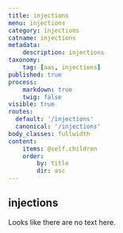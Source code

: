 ```yaml
---
title: injections
menu: injections
category: injections
catname: injections
metadata:
    description: injections
taxonomy:
    tag: [aas, injections]
published: true
process:
    markdown: true
    twig: false
visible: true
routes:
  default: '/injections'
  canonical: '/injections'
body_classes: fullwidth
content:
    items: @self.children
    order:
        by: title
        dir: asc
---
```

## injections
Looks like there are no text here.
